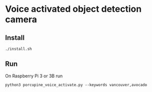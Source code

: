# Voice activated object detection camera
## Install
```
./install.sh
```
## Run
On Raspberry Pi 3 or 3B run
```
python3 porcupine_voice_activate.py --keywords vancouver,avocado
```